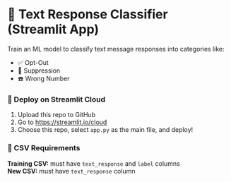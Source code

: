 # 📱 Text Response Classifier (Streamlit App)

Train an ML model to classify text message responses into categories like:
- ✅ Opt-Out
- 🚫 Suppression
- ☎️ Wrong Number

### 🚀 Deploy on Streamlit Cloud
1. Upload this repo to GitHub
2. Go to https://streamlit.io/cloud
3. Choose this repo, select `app.py` as the main file, and deploy!

### 📄 CSV Requirements
**Training CSV:** must have `text_response` and `label` columns  
**New CSV:** must have `text_response` column
